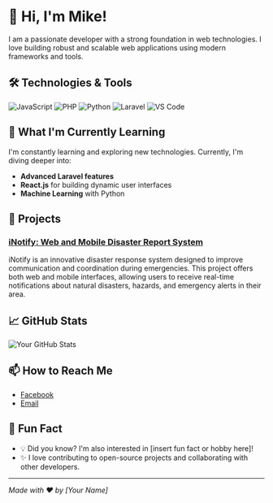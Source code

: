 # 👋 Hi, I'm Mike!

I am a passionate developer with a strong foundation in web technologies. I love building robust and scalable web applications using modern frameworks and tools.

## 🛠️ Technologies & Tools

![JavaScript](https://img.shields.io/badge/JavaScript-F7DF1E?style=flat-square&logo=javascript&logoColor=black)
![PHP](https://img.shields.io/badge/PHP-777BB4?style=flat-square&logo=php&logoColor=white)
![Python](https://img.shields.io/badge/Python-3776AB?style=flat-square&logo=python&logoColor=white)
![Laravel](https://img.shields.io/badge/Laravel-FF2D20?style=flat-square&logo=laravel&logoColor=white)
![VS Code](https://img.shields.io/badge/VS%20Code-007ACC?style=flat-square&logo=visual-studio-code&logoColor=white)

## 🌱 What I'm Currently Learning

I'm constantly learning and exploring new technologies. Currently, I'm diving deeper into:
- **Advanced Laravel features**
- **React.js** for building dynamic user interfaces
- **Machine Learning** with Python

## 🚀 Projects

### [iNotify: Web and Mobile Disaster Report System](https://github.com/yourusername/awesome-project)
iNotify is an innovative disaster response system designed to improve communication and coordination during emergencies. This project offers both web and mobile interfaces, allowing users to receive real-time notifications about natural disasters, hazards, and emergency alerts in their area.

## 📈 GitHub Stats

![Your GitHub Stats](https://github-readme-stats.vercel.app/api?username=yourusername&show_icons=true&theme=radical)

## 📫 How to Reach Me

- [Facebook](https://www.facebook.com/mikeshervin.lontok/)
- [Email](mikeshervinlontok@gmail.com)

## 👀 Fun Fact

- 💡 Did you know? I'm also interested in [insert fun fact or hobby here]!
- ✨ I love contributing to open-source projects and collaborating with other developers.

---

*Made with ❤️ by [Your Name]*

